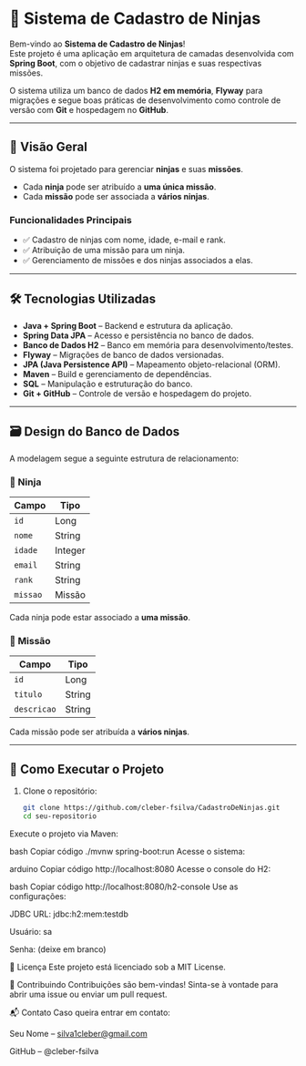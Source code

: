 # 🥷 Sistema de Cadastro de Ninjas

Bem-vindo ao **Sistema de Cadastro de Ninjas**!  
Este projeto é uma aplicação em arquitetura de camadas desenvolvida com **Spring Boot**, com o objetivo de cadastrar ninjas e suas respectivas missões.  

O sistema utiliza um banco de dados **H2 em memória**, **Flyway** para migrações e segue boas práticas de desenvolvimento como controle de versão com **Git** e hospedagem no **GitHub**.

---

## 📌 Visão Geral

O sistema foi projetado para gerenciar **ninjas** e suas **missões**.

- Cada **ninja** pode ser atribuído a **uma única missão**.
- Cada **missão** pode ser associada a **vários ninjas**.

### Funcionalidades Principais

- ✅ Cadastro de ninjas com nome, idade, e-mail e rank.  
- ✅ Atribuição de uma missão para um ninja.  
- ✅ Gerenciamento de missões e dos ninjas associados a elas.

---

## 🛠️ Tecnologias Utilizadas

- **Java + Spring Boot** – Backend e estrutura da aplicação.
- **Spring Data JPA** – Acesso e persistência no banco de dados.
- **Banco de Dados H2** – Banco em memória para desenvolvimento/testes.
- **Flyway** – Migrações de banco de dados versionadas.
- **JPA (Java Persistence API)** – Mapeamento objeto-relacional (ORM).
- **Maven** – Build e gerenciamento de dependências.
- **SQL** – Manipulação e estruturação do banco.
- **Git + GitHub** – Controle de versão e hospedagem do projeto.

---

## 🗃️ Design do Banco de Dados

A modelagem segue a seguinte estrutura de relacionamento:

### 🥷 Ninja

| Campo     | Tipo     |
|-----------|----------|
| `id`      | Long     |
| `nome`    | String   |
| `idade`   | Integer  |
| `email`   | String   |
| `rank`    | String   |
| `missao`  | Missão   |

Cada ninja pode estar associado a **uma missão**.

### 🎯 Missão

| Campo        | Tipo     |
|--------------|----------|
| `id`         | Long     |
| `titulo`     | String   |
| `descricao`  | String   |

Cada missão pode ser atribuída a **vários ninjas**.

---

## 🚀 Como Executar o Projeto

1. Clone o repositório:
   ```bash
   git clone https://github.com/cleber-fsilva/CadastroDeNinjas.git
   cd seu-repositorio
Execute o projeto via Maven:

bash
Copiar código
./mvnw spring-boot:run
Acesse o sistema:

arduino
Copiar código
http://localhost:8080
Acesse o console do H2:

bash
Copiar código
http://localhost:8080/h2-console
Use as configurações:

JDBC URL: jdbc:h2:mem:testdb

Usuário: sa

Senha: (deixe em branco)

📄 Licença
Este projeto está licenciado sob a MIT License.

🤝 Contribuindo
Contribuições são bem-vindas!
Sinta-se à vontade para abrir uma issue ou enviar um pull request.

📬 Contato
Caso queira entrar em contato:

Seu Nome – silva1cleber@gmail.com

GitHub – @cleber-fsilva
